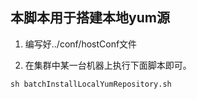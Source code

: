 ## 本脚本用于搭建本地yum源

1. 编写好../conf/hostConf文件

2. 在集群中某一台机器上执行下面脚本即可。
```shell
sh batchInstallLocalYumRepository.sh
```